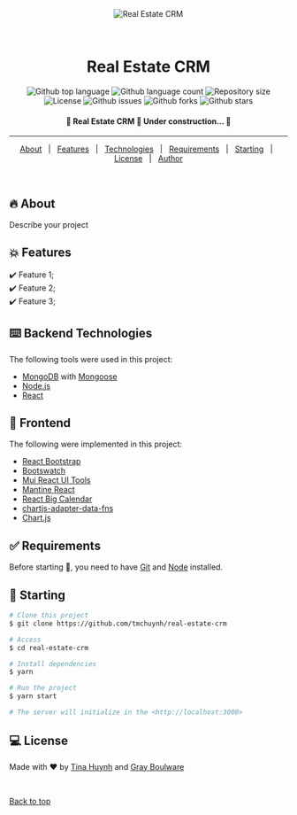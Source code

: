 <div align="center" id="top"> 
  <img src="./.github/app.gif" alt="Real Estate CRM" />

  &#xa0;

  <!-- <a href="https://realestatecrm.netlify.app">Demo</a> -->
</div>

<h1 align="center">Real Estate CRM</h1>

<p align="center">
  <img alt="Github top language" src="https://img.shields.io/github/languages/top/tmchuynh/real-estate-crm?color=56BEB8">

  <img alt="Github language count" src="https://img.shields.io/github/languages/count/tmchuynh/real-estate-crm?color=56BEB8">

  <img alt="Repository size" src="https://img.shields.io/github/repo-size/tmchuynh/real-estate-crm?color=56BEB8">

  <img alt="License" src="https://img.shields.io/github/license/tmchuynh/real-estate-crm?color=56BEB8">

  <img alt="Github issues" src="https://img.shields.io/github/issues/tmchuynh/real-estate-crm?color=56BEB8" />

  <img alt="Github forks" src="https://img.shields.io/github/forks/tmchuynh/real-estate-crm?color=56BEB8" />

  <img alt="Github stars" src="https://img.shields.io/github/stars/tmchuynh/real-estate-crm?color=56BEB8" />
</p>

<!-- Status -->

<h4 align="center"> 
	🚧  Real Estate CRM 🚀 Under construction...  🚧
</h4> 

<hr>

<p align="center">
  <a href="#dart-about">About</a> &#xa0; | &#xa0; 
  <a href="#sparkles-features">Features</a> &#xa0; | &#xa0;
  <a href="#rocket-technologies">Technologies</a> &#xa0; | &#xa0;
  <a href="#white_check_mark-requirements">Requirements</a> &#xa0; | &#xa0;
  <a href="#checkered_flag-starting">Starting</a> &#xa0; | &#xa0;
  <a href="#memo-license">License</a> &#xa0; | &#xa0;
  <a href="https://github.com/tmchuynh" target="_blank">Author</a>
</p>

<br>

## :fire: About ##

Describe your project

## :boom: Features ##

:heavy_check_mark: Feature 1;\
:heavy_check_mark: Feature 2;\
:heavy_check_mark: Feature 3;

## :keyboard: Backend Technologies ##

The following tools were used in this project:

- [MongoDB](https://www.mongodb.com/blog/post/big-reasons-upgrade-mongodb-6-0) with [Mongoose](https://mongoosejs.com/)
- [Node.js](https://nodejs.org/en/)
- [React](https://pt-br.reactjs.org/)

## :star2: Frontend ##

The following were implemented in this project:

- [React Bootstrap](https://react-bootstrap.github.io/getting-started/introduction/)
- [Bootswatch](https://bootswatch.com/)
- [Mui React UI Tools](https://mui.com/)
- [Mantine React](https://mantine.dev/)
- [React Big Calendar](https://github.com/jquense/react-big-calendar)
- [chartjs-adapter-data-fns](https://github.com/chartjs/chartjs-adapter-date-fns)
- [Chart.js](https://www.chartjs.org/)

## :white_check_mark: Requirements ##

Before starting :checkered_flag:, you need to have [Git](https://git-scm.com) and [Node](https://nodejs.org/en/) installed.

## :dart: Starting ##

```bash
# Clone this project
$ git clone https://github.com/tmchuynh/real-estate-crm

# Access
$ cd real-estate-crm

# Install dependencies
$ yarn

# Run the project
$ yarn start

# The server will initialize in the <http://localhost:3000>
```

## :computer: License ##

Made with :heart: by <a href="https://github.com/tmchuynh" target="_blank">Tina Huynh</a> and <a href="https://github.com/MGBoulware88" target="_blank">
Gray Boulware</a>

&#xa0;

<a href="#top">Back to top</a>
